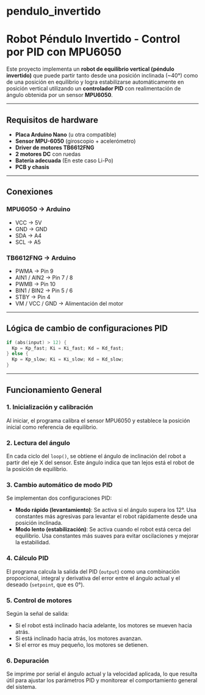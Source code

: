 # pendulo_invertido

# Robot Péndulo Invertido - Control por PID con MPU6050

Este proyecto implementa un **robot de equilibrio vertical (péndulo invertido)** que puede partir tanto desde una posición inclinada (~40°) como de una posición en equilibrio y logra estabilizarse automáticamente en posición vertical utilizando un **controlador PID** con realimentación de ángulo obtenida por un sensor **MPU6050**.

---

## Requisitos de hardware

- **Placa Arduino Nano** (u otra compatible)
- **Sensor MPU-6050** (giroscopio + acelerómetro)
- **Driver de motores TB6612FNG**
- **2 motores DC** con ruedas
- **Batería adecuada** (En este caso Li-Po)
- **PCB y chasis**

---

## Conexiones

### MPU6050 → Arduino
- VCC → 5V  
- GND → GND  
- SDA → A4  
- SCL → A5

### TB6612FNG → Arduino
- PWMA → Pin 9  
- AIN1 / AIN2 → Pin 7 / 8  
- PWMB → Pin 10  
- BIN1 / BIN2 → Pin 5 / 6  
- STBY → Pin 4  
- VM / VCC / GND → Alimentación del motor

---

## Lógica de cambio de configuraciones PID

```cpp
if (abs(input) > 12) {
  Kp = Kp_fast; Ki = Ki_fast; Kd = Kd_fast;
} else {
  Kp = Kp_slow; Ki = Ki_slow; Kd = Kd_slow;
}
```

---

## Funcionamiento General

### 1. Inicialización y calibración

Al iniciar, el programa calibra el sensor MPU6050 y establece la posición inicial como referencia de equilibrio.

### 2. Lectura del ángulo

En cada ciclo del `loop()`, se obtiene el ángulo de inclinación del robot a partir del eje X del sensor. Este ángulo indica que tan lejos está el robot de la posición de equilibrio.

### 3. Cambio automático de modo PID

Se implementan dos configuraciones PID:

* **Modo rápido (levantamiento)**: Se activa si el ángulo supera los 12°. Usa constantes más agresivas para levantar el robot rápidamente desde una posición inclinada.
* **Modo lento (estabilización)**: Se activa cuando el robot está cerca del equilibrio. Usa constantes más suaves para evitar oscilaciones y mejorar la estabilidad.

### 4. Cálculo PID

El programa calcula la salida del PID (`output`) como una combinación proporcional, integral y derivativa del error entre el ángulo actual y el deseado (`setpoint`, que es 0°).

### 5. Control de motores

Según la señal de salida:

* Si el robot está inclinado hacia adelante, los motores se mueven hacia atrás.
* Si está inclinado hacia atrás, los motores avanzan.
* Si el error es muy pequeño, los motores se detienen.

### 6. Depuración

Se imprime por serial el ángulo actual y la velocidad aplicada, lo que resulta útil para ajustar los parámetros PID y monitorear el comportamiento general del sistema.
